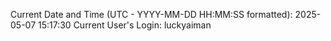 Current Date and Time (UTC - YYYY-MM-DD HH:MM:SS formatted): 2025-05-07 15:17:30
Current User's Login: luckyaiman
